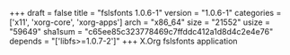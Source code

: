 +++
draft = false
title = "fslsfonts 1.0.6-1"
version = "1.0.6-1"
categories = ['x11', 'xorg-core', 'xorg-apps']
arch = "x86_64"
size = "21552"
usize = "59649"
sha1sum = "c65ee85c323778469c7ffddc412a1d8d4c2e4e76"
depends = "['libfs>=1.0.7-2']"
+++
X.Org fslsfonts application